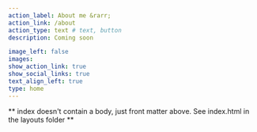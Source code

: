 ```yaml
---
action_label: About me &rarr;
action_link: /about
action_type: text # text, button
description: Coming soon

image_left: false
images:
show_action_link: true
show_social_links: true
text_align_left: true
type: home
---
```


** index doesn't contain a body, just front matter above.
See index.html in the layouts folder **
